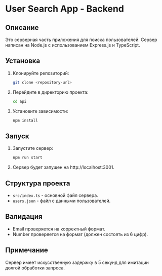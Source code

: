 # User Search App - Backend

## Описание
Это серверная часть приложения для поиска пользователей. Сервер написан на Node.js с использованием Express.js и TypeScript.

## Установка

1. Клонируйте репозиторий:
    ```bash
    git clone <repository-url>
    ```

2. Перейдите в директорию проекта:
    ```bash
    cd api
    ```

3. Установите зависимости:
    ```bash
    npm install
    ```

## Запуск

1. Запустите сервер:
    ```bash
    npm run start
    ```

2. Сервер будет запущен на http://localhost:3001.

## Структура проекта

- `src/index.ts` - основной файл сервера.
- `users.json` - файл с данными пользователей.

## Валидация

- Email проверяется на корректный формат.
- Number проверяется на формат (должен состоять из 6 цифр).

## Примечание

Сервер имеет искусственную задержку в 5 секунд для имитации долгой обработки запроса.

